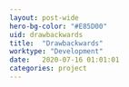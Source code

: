 ```yaml
---
layout: post-wide
hero-bg-color: "#E85D00"
uid: drawbackwards
title:  "Drawbackwards"
worktype: "Development"
date:   2020-07-16 01:01:01
categories: project
---
```


<p>

</p>
